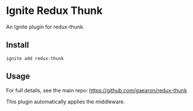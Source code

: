 # Ignite Redux Thunk

An Ignite plugin for redux-thunk.

## Install
`ignite add redux-thunk`

## Usage

For full details, see the main repo:
https://github.com/gaearon/redux-thunk

This plugin automatically applies the middleware.

